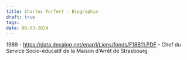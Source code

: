 ```yaml
---
title: Charles Forfert - Biographie
draft: true
tags: 
date: 05-03-2024
---
```

1989 - https://data.decalog.net/enap1/Liens/fonds/F18B11.PDF - Chef du Service Socio-éducatif de la Maison d'Arrêt de Strasbourg 
